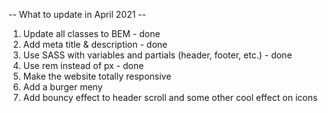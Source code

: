 

-- What to update in April 2021 --

1. Update all classes to BEM - done
2. Add meta title & description - done
3. Use SASS with variables and partials (header, footer, etc.) - done
5. Use rem instead of px - done
6. Make the website totally responsive 
7. Add a burger meny
8. Add bouncy effect to header scroll and some other cool effect on icons